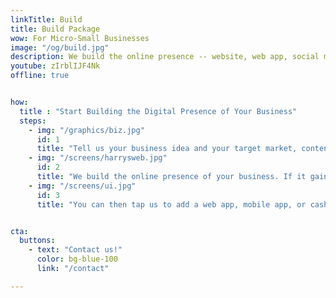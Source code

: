 ```yaml
---
linkTitle: Build
title: Build Package  
wow: For Micro-Small Businesses
image: "/og/build.jpg"
description: We build the online presence -- website, web app, social media, SEO -- for your businesses with minimal money-cost
youtube: zIrblIJF4Nk
offline: true


how:
  title : "Start Building the Digital Presence of Your Business"  
  steps:
    - img: "/graphics/biz.jpg"
      id: 1
      title: "Tell us your business idea and your target market, content, etc"  
    - img: "/screens/harrysweb.jpg"
      id: 2
      title: "We build the online presence of your business. If it gains traction within a year, then we hand it over to your control. If it fails, then we either pivot or abandon it just like a startup. In this way, your startup costs will be much lower"
    - img: "/screens/ui.jpg"
      id: 3
      title: "You can then tap us to add a web app, mobile app, or cashless payment in the future, or even try our moneyless system (this last possibility is our <a href='/docs/supereconomics/eaas/'>ultimate goal</a>)"


cta:
  buttons:
    - text: "Contact us!"
      color: bg-blue-100
      link: "/contact"

---
```

